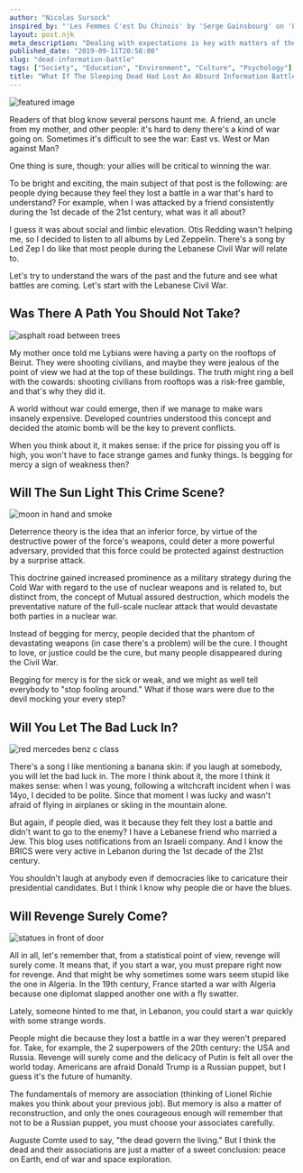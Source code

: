 ```yaml
---
author: "Nicolas Sursock"
inspired_by: "'Les Femmes C'est Du Chinois' by 'Serge Gainsbourg' on 'L'Étonnant Serge Gainsbourg'"
layout: post.njk
meta_description: "Dealing with expectations is key with matters of the heart. For example, with atomic bombs, you can expect massive casualties."
published_date: "2019-09-11T20:58:00"
slug: "dead-information-battle"
tags: ["Society", "Education", "Environment", "Culture", "Psychology"]
title: "What If The Sleeping Dead Had Lost An Absurd Information Battle?"
---
```


![featured image](https://images.unsplash.com/photo-1614896777839-cdec1a580b0a?ixlib=rb-4.0.3&ixid=MnwxMjA3fDB8MHxwaG90by1wYWdlfHx8fGVufDB8fHx8&auto=format&fit=crop)

Readers of that blog know several persons haunt me. A friend, an uncle from my mother, and other people: it's hard to deny there's a kind of war going on. Sometimes it's difficult to see the war: East vs. West or Man against Man?

One thing is sure, though: your allies will be critical to winning the war.

To be bright and exciting, the main subject of that post is the following: are people dying because they feel they lost a battle in a war that's hard to understand? For example, when I was attacked by a friend consistently during the 1st decade of the 21st century, what was it all about?

I guess it was about social and limbic elevation. Otis Redding wasn't helping me, so I decided to listen to all albums by Led Zeppelin. There's a song by Led Zep I do like that most people during the Lebanese Civil War will relate to.

Let's try to understand the wars of the past and the future and see what battles are coming. Let's start with the Lebanese Civil War.

## Was There A Path You Should Not Take?

![asphalt road between trees](https://images.unsplash.com/photo-1471958680802-1345a694ba6d?ixlib=rb-4.0.3&ixid=MnwxMjA3fDB8MHxwaG90by1wYWdlfHx8fGVufDB8fHx8&auto=format&fit=crop&q=80&w=800&h=600)

My mother once told me Lybians were having a party on the rooftops of Beirut. They were shooting civilians, and maybe they were jealous of the point of view we had at the top of these buildings. The truth might ring a bell with the cowards: shooting civilians from rooftops was a risk-free gamble, and that's why they did it.

A world without war could emerge, then if we manage to make wars insanely expensive. Developed countries understood this concept and decided the atomic bomb will be the key to prevent conflicts.

When you think about it, it makes sense: if the price for pissing you off is high, you won't have to face strange games and funky things. Is begging for mercy a sign of weakness then?

## Will The Sun Light This Crime Scene?

![moon in hand and smoke](https://images.unsplash.com/photo-1548202983-10c750e0b1eb?ixlib=rb-4.0.3&ixid=MnwxMjA3fDB8MHxwaG90by1wYWdlfHx8fGVufDB8fHx8&auto=format&fit=crop&q=80&w=800&h=600)

Deterrence theory is the idea that an inferior force, by virtue of the destructive power of the force's weapons, could deter a more powerful adversary, provided that this force could be protected against destruction by a surprise attack.

This doctrine gained increased prominence as a military strategy during the Cold War with regard to the use of nuclear weapons and is related to, but distinct from, the concept of Mutual assured destruction, which models the preventative nature of the full-scale nuclear attack that would devastate both parties in a nuclear war.

Instead of begging for mercy, people decided that the phantom of devastating weapons (in case there's a problem) will be the cure. I thought to love, or justice could be the cure, but many people disappeared during the Civil War.

Begging for mercy is for the sick or weak, and we might as well tell everybody to "stop fooling around." What if those wars were due to the devil mocking your every step?

## Will You Let The Bad Luck In?

![red mercedes benz c class](https://images.unsplash.com/photo-1596383765797-8e10e88d1590?ixlib=rb-4.0.3&ixid=MnwxMjA3fDB8MHxwaG90by1wYWdlfHx8fGVufDB8fHx8&auto=format&fit=crop&q=80&w=800&h=600)

There's a song I like mentioning a banana skin: if you laugh at somebody, you will let the bad luck in. The more I think about it, the more I think it makes sense: when I was young, following a witchcraft incident when I was 14yo, I decided to be polite. Since that moment I was lucky and wasn't afraid of flying in airplanes or skiing in the mountain alone.

But again, if people died, was it because they felt they lost a battle and didn't want to go to the enemy? I have a Lebanese friend who married a Jew. This blog uses notifications from an Israeli company. And I know the BRICS were very active in Lebanon during the 1st decade of the 21st century.

You shouldn't laugh at anybody even if democracies like to caricature their presidential candidates. But I think I know why people die or have the blues.

## Will Revenge Surely Come?

![statues in front of door](https://images.unsplash.com/photo-1652752448042-2bc2b4e409e5?ixlib=rb-4.0.3&ixid=MnwxMjA3fDB8MHxwaG90by1wYWdlfHx8fGVufDB8fHx8&auto=format&fit=crop&q=80&w=800&h=600)

All in all, let's remember that, from a statistical point of view, revenge will surely come. It means that, if you start a war, you must prepare right now for revenge. And that might be why sometimes some wars seem stupid like the one in Algeria. In the 19th century, France started a war with Algeria because one diplomat slapped another one with a fly swatter.

Lately, someone hinted to me that, in Lebanon, you could start a war quickly with some strange words.

People might die because they lost a battle in a war they weren't prepared for. Take, for example, the 2 superpowers of the 20th century: the USA and Russia. Revenge will surely come and the delicacy of Putin is felt all over the world today. Americans are afraid Donald Trump is a Russian puppet, but I guess it's the future of humanity.

The fundamentals of memory are association (thinking of Lionel Richie makes you think about your previous job). But memory is also a matter of reconstruction, and only the ones courageous enough will remember that not to be a Russian puppet, you must choose your associates carefully.

Auguste Comte used to say, "the dead govern the living." But I think the dead and their associations are just a matter of a sweet conclusion: peace on Earth, end of war and space exploration. 